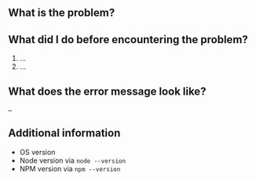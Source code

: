 What is the problem?
--------------------

What did I do before encountering the problem?
----------------------------------------------

1. …
2. …

What does the error message look like?
--------------------------------------

```
…
```

Additional information
----------------------

* OS version
* Node version via `node --version`
* NPM version via `npm --version`
